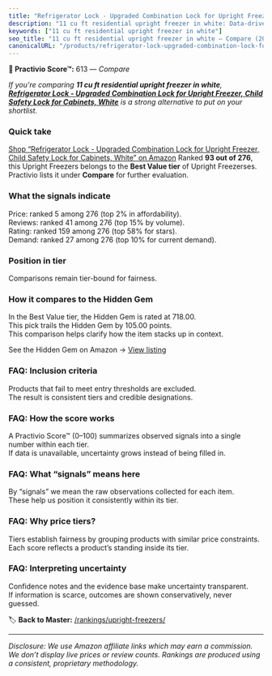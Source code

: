```yaml
---
title: "Refrigerator Lock - Upgraded Combination Lock for Upright Freezer, Child Safety Lock for Cabinets, White"
description: "11 cu ft residential upright freezer in white: Data-driven ranking using the Practivio Score™. Positioned by quality, value, demand, findability, momentum."
keywords: ["11 cu ft residential upright freezer in white"]
seo_title: "11 cu ft residential upright freezer in white — Compare (2025)"
canonicalURL: "/products/refrigerator-lock-upgraded-combination-lock-for-upright-freezer-child-safety-lock-for-cabinets-white-B0CGZNQHSX/"
---
```


**🛒 Practivio Score™:** 613 — _Compare_


*If you're comparing **11 cu ft residential upright freezer in white**, **[Refrigerator Lock - Upgraded Combination Lock for Upright Freezer, Child Safety Lock for Cabinets, White](https://www.amazon.com/dp/B0CGZNQHSX?tag=practivio-20)** is a strong alternative to put on your shortlist.*
### Quick take
[Shop “Refrigerator Lock - Upgraded Combination Lock for Upright Freezer, Child Safety Lock for Cabinets, White” on Amazon](https://www.amazon.com/dp/B0CGZNQHSX?tag=practivio-20)
Ranked **93 out of 276**, this Upright Freezers belongs to the **Best Value tier** of Upright Freezerses.  
Practivio lists it under **Compare** for further evaluation.

### What the signals indicate
Price: ranked 5 among 276 (top 2% in affordability).  
Reviews: ranked 41 among 276 (top 15% by volume).  
Rating: ranked 159 among 276 (top 58% for stars).  
Demand: ranked 27 among 276 (top 10% for current demand).

### Position in tier
Comparisons remain tier-bound for fairness.

### How it compares to the Hidden Gem
In the Best Value tier, the Hidden Gem is rated at 718.00.  
This pick trails the Hidden Gem by 105.00 points.  
This comparison helps clarify how the item stacks up in context.  

See the Hidden Gem on Amazon → [View listing](https://www.amazon.com/dp/B00IR8H55A?tag=practivio-20)

### FAQ: Inclusion criteria
Products that fail to meet entry thresholds are excluded.  
The result is consistent tiers and credible designations.

### FAQ: How the score works
A Practivio Score™ (0–100) summarizes observed signals into a single number within each tier.  
If data is unavailable, uncertainty grows instead of being filled in.

### FAQ: What “signals” means here
By “signals” we mean the raw observations collected for each item.  
These help us position it consistently within its tier.

### FAQ: Why price tiers?
Tiers establish fairness by grouping products with similar price constraints.  
Each score reflects a product’s standing inside its tier.

### FAQ: Interpreting uncertainty
Confidence notes and the evidence base make uncertainty transparent.  
If information is scarce, outcomes are shown conservatively, never guessed.

<!-- Missing template for Compare/CompareWithinPriceClass -->


🏷️ **Back to Master:** [/rankings/upright-freezers/](/rankings/upright-freezers/)

---
_Disclosure: We use Amazon affiliate links which may earn a commission. We don’t display live prices or review counts. Rankings are produced using a consistent, proprietary methodology._
